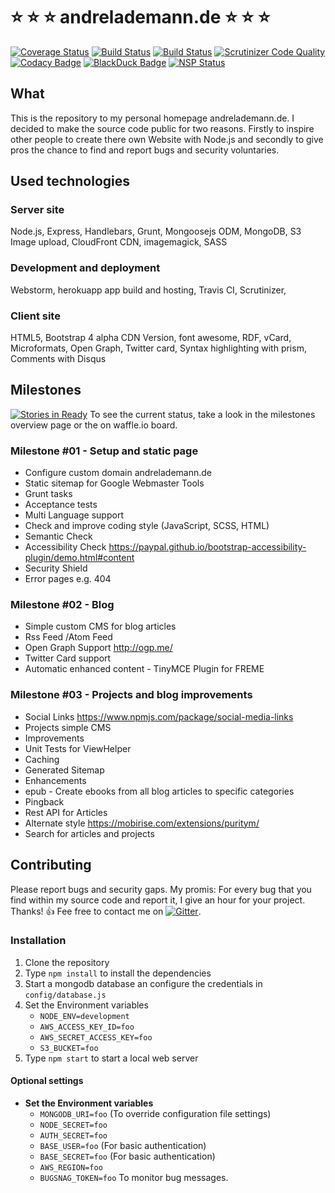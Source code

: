 # :star: :star: :star: andrelademann.de :star: :star: :star:

[![Coverage Status](https://coveralls.io/repos/github/vergissberlin/andrelademann-de/badge.svg?branch=master)](https://coveralls.io/github/vergissberlin/andrelademann-de?branch=master)
[![Build Status](https://travis-ci.org/vergissberlin/andrelademann-de.svg?branch=master)](https://travis-ci.org/vergissberlin/andrelademann-de)
[![Build Status](https://scrutinizer-ci.com/g/vergissberlin/andrelademann-de/badges/build.png?b=master)](https://scrutinizer-ci.com/g/vergissberlin/andrelademann-de/build-status/master)
[![Scrutinizer Code Quality](https://scrutinizer-ci.com/g/vergissberlin/andrelademann-de/badges/quality-score.png?b=master)](https://scrutinizer-ci.com/g/vergissberlin/andrelademann-de/?branch=master)
[![Codacy Badge](https://api.codacy.com/project/badge/Grade/d71d9adb1c8b4ba7a08ff58b86e5ff6d)](https://www.codacy.com/app/andre_1725/andrelademann-de?utm_source=github.com&amp;utm_medium=referral&amp;utm_content=vergissberlin/andrelademann-de&amp;utm_campaign=Badge_Grade)
[![BlackDuck Badge](https://www.openhub.net/p/andrelademann-de/widgets/project_thin_badge?format=gif&amp;ref=Thin+badge)](https://www.openhub.net/p/andrelademann-de?ref=Thin+badge)
[![NSP Status](https://nodesecurity.io/orgs/programmerq/projects/87c69c1b-a0e8-4f36-964f-5718605064ec/badge)](https://nodesecurity.io/orgs/programmerq/projects/87c69c1b-a0e8-4f36-964f-5718605064ec)

## What

This is the repository to my personal homepage andrelademann.de. I decided to make the source code public for two reasons. Firstly to inspire other people to create there own Website with Node.js and secondly to give pros the chance to find and report bugs and security voluntaries.

## Used technologies

### Server site

Node.js, Express, Handlebars, Grunt, Mongoosejs ODM, MongoDB, S3 Image upload, CloudFront CDN, imagemagick, SASS

### Development and deployment

Webstorm, herokuapp app build and hosting, Travis CI, Scrutinizer,

### Client site

HTML5, Bootstrap 4 alpha CDN Version, font awesome, RDF, vCard, Microformats, Open Graph, Twitter card, Syntax highlighting with prism, Comments with Disqus

## Milestones

[![Stories in Ready](https://badge.waffle.io/vergissberlin/andrelademann-de.png?label=ready&title=Ready)](https://waffle.io/vergissberlin/andrelademann-de) To see the current status, take a look in the milestones overview page or the on waffle.io board.

### Milestone #01 - Setup and static page

-   Configure custom domain andrelademann.de
-   Static sitemap for Google Webmaster Tools
-   Grunt tasks
-   Acceptance tests
-   Multi Language support
-   Check and improve coding style (JavaScript, SCSS, HTML)
-   Semantic Check
-   Accessibility Check <https://paypal.github.io/bootstrap-accessibility-plugin/demo.html#content>
-   Security Shield
-   Error pages e.g. 404

### Milestone #02 - Blog

-   Simple custom CMS for blog articles
-   Rss Feed /Atom Feed
-   Open Graph Support <http://ogp.me/>
-   Twitter Card support
-   Automatic enhanced content - TinyMCE Plugin for FREME

### Milestone #03 - Projects and blog improvements

-   Social Links <https://www.npmjs.com/package/social-media-links>
-   Projects simple CMS
-   Improvements
-   Unit Tests for ViewHelper
-   Caching
-   Generated Sitemap
-   Enhancements
-   epub - Create ebooks from all blog articles to specific categories
-   Pingback
-   Rest API for Articles
-   Alternate style <https://mobirise.com/extensions/puritym/>
-   Search for articles and projects

## Contributing

Please report bugs and security gaps. My promis: For every bug that you find within my source code and report it, I give an hour for your project. Thanks! :thumbsup: Fee free to contact me on [![Gitter](https://badges.gitter.im/vergissberlin/andrelademann-de.svg)](https://gitter.im/vergissberlin/andrelademann-de?utm_source=badge&utm_medium=badge&utm_campaign=pr-badge).

### Installation

1.  Clone the repository
2.  Type ``npm install`` to install the dependencies
3.  Start a mongodb database an configure the credentials in ``config/database.js``
4.  Set the Environment variables
    -   ``NODE_ENV=development``
    -   ``AWS_ACCESS_KEY_ID=foo``
    -   ``AWS_SECRET_ACCESS_KEY=foo``
    -   ``S3_BUCKET=foo``
5.  Type ``npm start`` to start a local web server

#### Optional settings

-   **Set the Environment variables**
    -   ``MONGODB_URI=foo`` (To override configuration file settings)
    -   ``NODE_SECRET=foo``
    -   ``AUTH_SECRET=foo``
    -   ``BASE_USER=foo``   (For basic authentication)
    -   ``BASE_SECRET=foo`` (For basic authentication)
    -   ``AWS_REGION=foo``
    -   ``BUGSNAG_TOKEN=foo`` To monitor bug messages.

